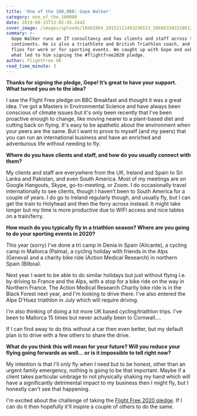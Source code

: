 ```yaml
---
title: 'One of the 100,000: Gope Walker'
category: one_of_the_100000
date: 2019-08-15T12:02:45.144Z
cover_image: /images/uploads/10462804_10152111403236513_5868633022286124390_n.jpg
summary: >-
  Gope Walker runs an IT consultancy and has clients and staff across three
  continents. He is also a triathlete and British Triathlon coach, and usually
  flies for work or for sporting events. We caught up with Gope and asked him
  what led to him signing the #flightfree2020 pledge. 
author: FlightFree UK
read_time_minute: 3
---
```

**Thanks for signing the pledge, Gope! It’s great to have your support. What turned you on to the idea?** 

I saw the Flight Free pledge on BBC Breakfast and thought it was a great idea. I've got a Masters in Environmental Science and have always been conscious of climate issues but it's only been recently that I've been proactive enough to change, like moving nearer to a plant-based diet and cutting back on flying. It's easy to be apathetic about the environment when your peers are the same. But I want to prove to myself (and my peers) that you can run an international business and have an enriched and adventurous life without needing to fly.

**Where do you have clients and staff, and how do you usually connect with them?**

My clients and staff are everywhere from the UK, Ireland and Spain to Sri Lanka and Pakistan, and even South America. Most of my meetings are on Google Hangouts, Skype, go-to-meeting, or Zoom. I do occasionally travel internationally to see clients, though I haven’t been to South America for a couple of years. I do go to Ireland regularly though, and usually fly, but I can get the train to Holyhead and then the ferry across instead. It might take longer but my time is more productive due to WIFI access and nice tables on a train/ferry.  

**How much do you typically fly in a triathlon season? Where are you going to do your sporting events in 2020?**

This year (sorry) I've done a tri camp in Denia in Spain (Alicante), a cycling camp in Mallorca (Palma), a cycling holiday with friends in the Alps (Geneva) and a charity bike ride (Action Medical Research) in northern Spain (Bilboa). 

Next year I want to be able to do similar holidays but just without flying i.e. by driving to France and the Alps, with a stop for a bike ride on the way in Northern France. The Action Medical Research Charity bike ride is in the Black Forest next year, and I'm looking to drive there. I've also entered the Alpe D'Huez triathlon in July which will require driving. 

I'm also thinking of doing a lot more UK based cycling/triathlon trips. I've been to Mallorca 15 times but never actually been to Cornwall….

If I can find away to do this without a car then even better, but my default plan is to drive with a few others to share the drive. 

**What do you think this will mean for your future? Will you reduce your flying going forwards as well... or is it impossible to tell right now?**

My intention is that I'll only fly when I need but to be honest, other than an urgent family emergency, nothing is going to be that important. Maybe if a client takes particular umbrage to not physically shaking my hand which will have a significantly detrimental impact to my business then I might fly, but I honestly can't see that happening. 

I'm excited about the challenge of taking the [Flight Free 2020 pledge](https://www.flightfree.co.uk/pledge). If I can do it then hopefully it'll inspire a couple of others to do the same.
